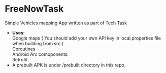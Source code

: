 # FreeNowTask
 Simple Vehicles mapping App written as part of Tech Task
 - <b>Uses:</b><br/>
   Google maps ( You should add your own API key in local.properties file when building from src )<br/>
   Coroutines<br/>
   Android Arc comoponents.<br/>
   Retrofit.<br/>
 - A prebuilt APK is under /prebuilt directory in this repo.

